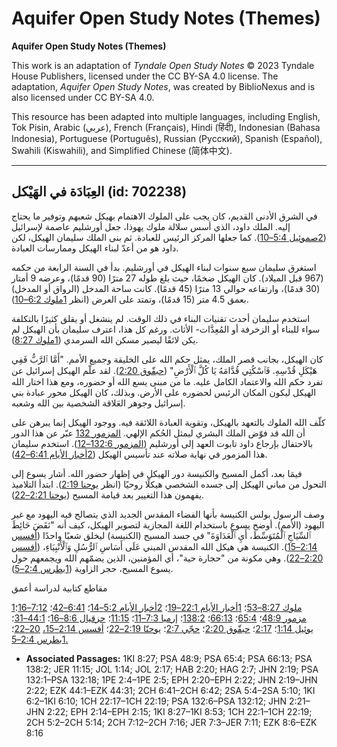# Aquifer Open Study Notes (Themes)

**Aquifer Open Study Notes (Themes)**

This work is an adaptation of *Tyndale Open Study Notes* © 2023 Tyndale House Publishers, licensed under the CC BY\-SA 4\.0 license. The adaptation, *Aquifer Open Study Notes*, was created by BiblioNexus and is also licensed under CC BY\-SA 4\.0\.

This resource has been adapted into multiple languages, including English, Tok Pisin, Arabic (عربي), French (Français), Hindi (हिंदी), Indonesian (Bahasa Indonesia), Portuguese (Português), Russian (Русский), Spanish (Español), Swahili (Kiswahili), and Simplified Chinese (简体中文).



--------------------------------

## العِبَادَة في الهَيْكل (id: 702238)

في الشرق الأدنى القديم، كان يجب على الملوك الاهتمام بهيكل شعبهم وتوفير ما يحتاج إليه. الملك داود، الذي أسس سلالة ملوك يهوذا، جعل أورشليم عاصمة لإسرائيل ([2صموئيل 5:4–10](https://ref.ly/2Sam5:4-2Sam5:10)). كما جعلها المركز الرئيس للعبادة. ثم بنى الملك سليمان الهيكل، لكن داود هو من أعدّ لبناء الهيكل وممارسات العبادة.

استغرق سليمان سبع سنوات لبناء الهيكل في أورشليم. بدأ في السنة الرابعة من حكمه (967 قبل الميلاد). كان الهيكل ضخمًا، حيث بلغ طوله 27 مترًا (90 قدمًا)، وعرضه 9 أمتار (30 قدمًا)، وارتفاعه حوالي 13 مترًا (45 قدمًا). كانت ساحة المدخل (الرواق أو المدخل) بعمق 4\.5 متر (15 قدمًا)، وتمتد على العرض (انظر [1ملوك 6:2–10](https://ref.ly/1Kgs6:2-1Kgs6:10)).

استخدم سليمان أحدث تقنيات البناء في ذلك الوقت. لم ينشغل أو يقلق كثيرًا بالتكلفة سواء للبناء أو الزخرفة أو المُعِدَّات\- الأثاث. ورغم كل هذا، اعترف سليمان بأن الهيكل لم يكن لائقًا ليصير مسكن الله السرمدي ([1ملوك 8:27](https://ref.ly/1Kgs8:27)). 

كان الهيكل، بجانب قصر الملك، يمثل حكم الله على الخليقة وجميع الأمم. "أَمَّا ٱلرَّبُّ فَفِي هَيْكَلِ قُدْسِهِ. فَٱسْكُتِي قُدَّامَهُ يَا كُلَّ ٱلْأَرْضِ" ([حبقّوق 2:20](https://ref.ly/Hab2:20)). لقد علّم الهيكل إسرائيل عن تفرد حكم الله والاعتماد الكامل عليه. ما من مبنى يسع الله أو حضوره، ومع هذا اختار الله الهيكل ليكون المكان الرئيس لحضوره على الأرض. وبذلك، كان الهيكل محور عبادة بني إسرائيل وجوهر العَلاقة الشخصية بين الله وشعبه.

كلّف الله الملوك بالتعهد بالهيكل، وتقوية العبادة اللائقة فيه. ووجود الهيكل إنما يبرهن على أن الله قد فوّض الملك البشري ليمثل الحُكم الإلهي. [المزمور 132](https://ref.ly/Ps132:1-Ps132:18) عبّر عن هذا الدور بالاحتفال بإرجاع داود تابوت العهد إلى أورشليم ([المزمور 132:6–12](https://ref.ly/Ps132:6-Ps132:12)). استخدم سليمان هذا المزمور في نهاية صلاته عند تأسيس الهيكل ([2أخبار الأيام 6:41–42](https://ref.ly/2Chr6:41-2Chr6:42)).

فيمَا بعد، أكمل المسيح والكنيسة دور الهيكل في إظهار حضور الله. أشار يسوع إلى التحول من مباني الهيكل إلى جسده الشخصي هيكلًا روحيًا (انظر [يوحنا 2:19](https://ref.ly/John2:19)). ابتدأ التلاميذ يفهمون هذا التغيير بعد قيامة المسيح ([يوحنا 2:21–22](https://ref.ly/John2:21-John2:22)).

وصف الرسول بولس الكنيسة بأنها الفضاء المقدس الجديد الذي يتصالح فيه اليهود مع غير اليهود (الأمم). أوضح يسوع باستخدام اللغة المجازية لتصوير الهيكل، كيف أنه "نَقَضَ حَائِطَ ٱلسِّيَاجِ ٱلْمُتَوَسِّطَ، أَيِ ٱلْعَدَاوَةَ" في جسد المسيح (الكنيسة) ليخلق شعبًا واحدًا ([أفسس 2:14–15](https://ref.ly/Eph2:14-Eph2:15)). الكنيسة هي هيكل الله المقدس المبني عَلَى أَسَاسِ ٱلرُّسُلِ وَٱلْأَنْبِيَاءِ، ([أفسس 2:20–22](https://ref.ly/Eph2:20-Eph2:22)). وهي مكونة من "حجارة حية"، أي المؤمنين، الذين يضمّهم الله ويجمعهم حول يسوع المسيح، حجر الزاوية ([1بطرس 2:4–5](https://ref.ly/1Pet2:4-1Pet2:5)).

مقاطع كتابية لدراسة أعمق

[1ملوك 8:27–53](https://ref.ly/1Kgs8:27-1Kgs8:53)؛ [1أخبار الأيام 22:1–19](https://ref.ly/1Chr22:1-1Chr22:19)؛ [2أخبار الأيام 5:2–14](https://ref.ly/2Chr5:2-2Chr5:14)؛ [6:41–42](https://ref.ly/2Chr6:41-2Chr6:42)؛ [7:12–16](https://ref.ly/2Chr7:12-2Chr7:16)؛ [مزمور 48:9](https://ref.ly/Ps48:9)؛ [65:4](https://ref.ly/Ps65:4)؛ [66:13](https://ref.ly/Ps66:13)؛ [138:2](https://ref.ly/Ps138:2)؛ [إرميا 7:3–11](https://ref.ly/Jer7:3-Jer7:11)؛ [11:15](https://ref.ly/Jer11:15)؛ [حزقيال 8:6–16](https://ref.ly/Ezek8:6-Ezek8:16)؛ [44:1–31](https://ref.ly/Ezek44:1-Ezek44:31)؛ [يوئيل 1:14](https://ref.ly/Joel1:14)؛ [2:17](https://ref.ly/Joel2:17)؛ [حبقّوق 2:20](https://ref.ly/Hab2:20)؛ [حجّي 2:7](https://ref.ly/Hag2:7)؛ [يوحنّا 2:19–22](https://ref.ly/John2:19-John2:22)؛ [أفسس 2:14–15،](https://ref.ly/Eph2:14-Eph2:15) [20–22](https://ref.ly/Eph2:20-Eph2:22)؛ [1بطرس 2:4–5\.](https://ref.ly/1Pet2:4-1Pet2:5)

* **Associated Passages:** 1KI 8:27; PSA 48:9; PSA 65:4; PSA 66:13; PSA 138:2; JER 11:15; JOL 1:14; JOL 2:17; HAB 2:20; HAG 2:7; JHN 2:19; PSA 132:1–PSA 132:18; 1PE 2:4–1PE 2:5; EPH 2:20–EPH 2:22; JHN 2:19–JHN 2:22; EZK 44:1–EZK 44:31; 2CH 6:41–2CH 6:42; 2SA 5:4–2SA 5:10; 1KI 6:2–1KI 6:10; 1CH 22:17–1CH 22:19; PSA 132:6–PSA 132:12; JHN 2:21–JHN 2:22; EPH 2:14–EPH 2:15; 1KI 8:27–1KI 8:53; 1CH 22:1–1CH 22:19; 2CH 5:2–2CH 5:14; 2CH 7:12–2CH 7:16; JER 7:3–JER 7:11; EZK 8:6–EZK 8:16

